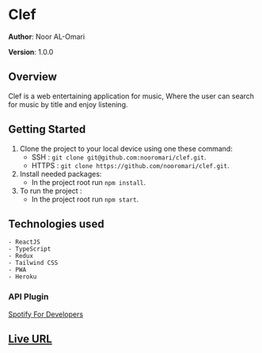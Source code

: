 # Clef

**Author**: Noor AL-Omari

**Version**: 1.0.0

## Overview
<!-- Provide a high level overview of what this application is and why you are building it, beyond the fact that it's an assignment for this class. (i.e. What's your problem domain?) -->
Clef is a web entertaining application for music, Where the user can search for music by title and enjoy listening.

## Getting Started
<!-- What are the steps that a user must take in order to build this app on their own machine and get it running? -->
1. Clone the project to your local device using one these command:
    - SSH : `git clone git@github.com:nooromari/clef.git`.
    - HTTPS : `git clone https://github.com/nooromari/clef.git`.
2. Install needed packages:  
    - In the project root run `npm install`.
3. To run the project :
    - In the project root run `npm start`.

<!-- ## Architecture -->
<!-- Provide a detailed description of the application design. What technologies (languages, libraries, etc) you're using, and any other relevant design information. -->
## Technologies used

    - ReactJS
    - TypeScript
    - Redux
    - Tailwind CSS
    - PWA
    - Heroku

### API Plugin

[Spotify For Developers](https://developer.spotify.com/documentation/web-api/)

<!-- ## Change Log -->
<!-- Use this area to document the iterative changes made to your application as each feature is successfully implemented. Use time stamps. Here's an examples:

01-01-2001 4:59pm - Application now has a fully-functional express server, with a GET route for the location resource.

## Credits and Collaborations
<!-- Give credit (and a link) to other people or resources that helped you build this application. -->

## [Live URL](https://fierce-hollows-72352.herokuapp.com/)
